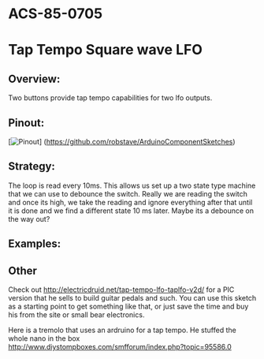 # ACS-85-0705
Tap Tempo Square wave LFO
==============

## Overview:
Two buttons provide tap tempo capabilities for two lfo outputs.


## Pinout:
[![Pinout](https://github.com/robstave/ArduinoComponentSketches/blob/master/ACS-85%20ATTiny85%20sketches/ACS-85-0001/images/acs-85-0705.png)] (https://github.com/robstave/ArduinoComponentSketches)

## Strategy:
The loop is read every 10ms.  This allows us set up a two state type machine that we can use to debounce the switch.  Really we are reading the switch and once its high, we take the reading and ignore
everything after that until it is done and we find a different state 10 ms later.  Maybe its a debounce on the way out?
 

## Examples:

## Other

Check out http://electricdruid.net/tap-tempo-lfo-taplfo-v2d/ for a PIC version that he sells to build guitar pedals and such. You can use this sketch as a starting point to get something like that, or just save the time and buy his from the site or  small bear electronics.

Here is a tremolo that uses an ardruino for a tap tempo.  He stuffed the whole nano in the box
http://www.diystompboxes.com/smfforum/index.php?topic=95586.0


